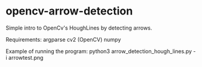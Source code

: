 # opencv-arrow-detection
Simple intro to OpenCv's HoughLines by detecting arrows.

Requirements:
argparse
cv2 (OpenCV)
numpy

Example of running the program:
python3 arrow_detection_hough_lines.py -i arrowtest.png
